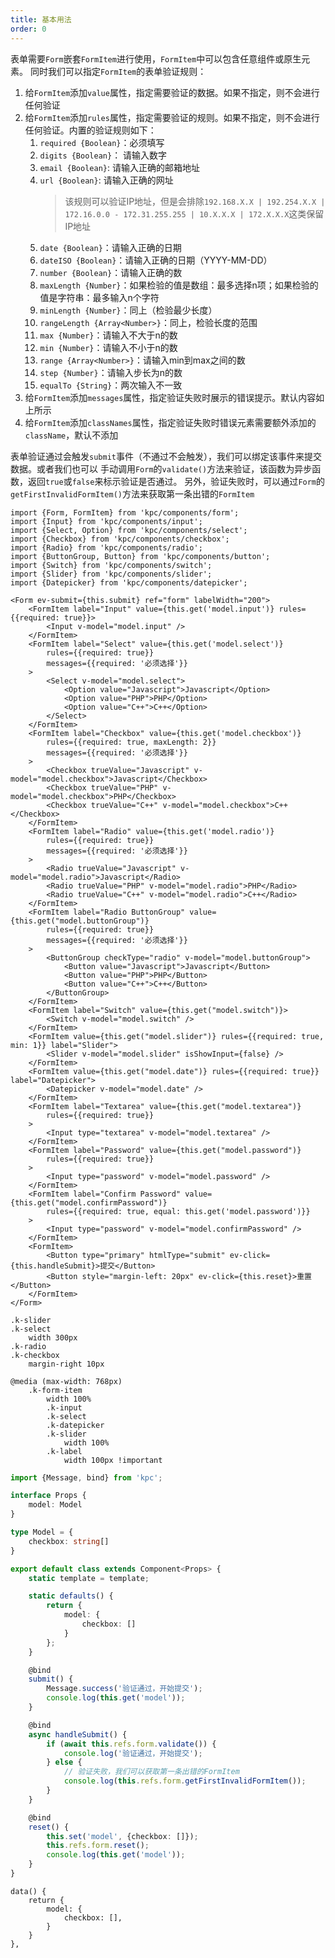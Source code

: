 ```yaml
---
title: 基本用法
order: 0
---
```


表单需要`Form`嵌套`FormItem`进行使用，`FormItem`中可以包含任意组件或原生元素。
同时我们可以指定`FormItem`的表单验证规则：

1. 给`FormItem`添加`value`属性，指定需要验证的数据。如果不指定，则不会进行任何验证
2. 给`FormItem`添加`rules`属性，指定需要验证的规则。如果不指定，则不会进行任何验证。内置的验证规则如下：
    1. `required {Boolean}`：必须填写
    2. `digits {Boolean}`： 请输入数字
    3. `email {Boolean}`: 请输入正确的邮箱地址
    4. `url {Boolean}`: 请输入正确的网址
        > 该规则可以验证IP地址，但是会排除`192.168.X.X | 192.254.X.X | 172.16.0.0 - 172.31.255.255 | 10.X.X.X | 172.X.X.X`这类保留IP地址
    5. `date {Boolean}`：请输入正确的日期
    6. `dateISO {Boolean}`：请输入正确的日期（YYYY-MM-DD）
    7. `number {Boolean}`：请输入正确的数
    8. `maxLength {Number}`：如果检验的值是数组：最多选择n项；如果检验的值是字符串：最多输入n个字符
    9. `minLength {Number}`：同上（检验最少长度）
    10. `rangeLength {Array<Number>}`：同上，检验长度的范围
    11. `max {Number}`：请输入不大于n的数
    12. `min {Number}`：请输入不小于n的数
    13. `range {Array<Number>}`：请输入min到max之间的数
    14. `step {Number}`：请输入步长为n的数
    15. `equalTo {String}`：两次输入不一致
3. 给`FormItem`添加`messages`属性，指定验证失败时展示的错误提示。默认内容如上所示
4. 给`FormItem`添加`classNames`属性，指定验证失败时错误元素需要额外添加的`className`，默认不添加

表单验证通过会触发`submit`事件（不通过不会触发），我们可以绑定该事件来提交数据。或者我们也可以
手动调用`Form`的`validate()`方法来验证，该函数为异步函数，返回`true`或`false`来标示验证是否通过。
另外，验证失败时，可以通过`Form`的`getFirstInvalidFormItem()`方法来获取第一条出错的`FormItem`

```vdt
import {Form, FormItem} from 'kpc/components/form';
import {Input} from 'kpc/components/input';
import {Select, Option} from 'kpc/components/select';
import {Checkbox} from 'kpc/components/checkbox';
import {Radio} from 'kpc/components/radio';
import {ButtonGroup, Button} from 'kpc/components/button';
import {Switch} from 'kpc/components/switch';
import {Slider} from 'kpc/components/slider';
import {Datepicker} from 'kpc/components/datepicker';

<Form ev-submit={this.submit} ref="form" labelWidth="200">
    <FormItem label="Input" value={this.get('model.input')} rules={{required: true}}>
        <Input v-model="model.input" />
    </FormItem>
    <FormItem label="Select" value={this.get('model.select')}
        rules={{required: true}} 
        messages={{required: '必须选择'}}
    >
        <Select v-model="model.select">
            <Option value="Javascript">Javascript</Option>
            <Option value="PHP">PHP</Option>
            <Option value="C++">C++</Option>
        </Select>
    </FormItem>
    <FormItem label="Checkbox" value={this.get('model.checkbox')}
        rules={{required: true, maxLength: 2}}
        messages={{required: '必须选择'}}
    >
        <Checkbox trueValue="Javascript" v-model="model.checkbox">Javascript</Checkbox>
        <Checkbox trueValue="PHP" v-model="model.checkbox">PHP</Checkbox>
        <Checkbox trueValue="C++" v-model="model.checkbox">C++</Checkbox>
    </FormItem>
    <FormItem label="Radio" value={this.get('model.radio')}
        rules={{required: true}} 
        messages={{required: '必须选择'}}
    >
        <Radio trueValue="Javascript" v-model="model.radio">Javascript</Radio>
        <Radio trueValue="PHP" v-model="model.radio">PHP</Radio>
        <Radio trueValue="C++" v-model="model.radio">C++</Radio>
    </FormItem>
    <FormItem label="Radio ButtonGroup" value={this.get("model.buttonGroup")}
        rules={{required: true}} 
        messages={{required: '必须选择'}}
    >
        <ButtonGroup checkType="radio" v-model="model.buttonGroup">
            <Button value="Javascript">Javascript</Button>
            <Button value="PHP">PHP</Button>
            <Button value="C++">C++</Button>
        </ButtonGroup>
    </FormItem>
    <FormItem label="Switch" value={this.get("model.switch")}>
        <Switch v-model="model.switch" />
    </FormItem>
    <FormItem value={this.get("model.slider")} rules={{required: true, min: 1}} label="Slider">
        <Slider v-model="model.slider" isShowInput={false} />
    </FormItem>
    <FormItem value={this.get("model.date")} rules={{required: true}} label="Datepicker">
        <Datepicker v-model="model.date" />  
    </FormItem>
    <FormItem label="Textarea" value={this.get("model.textarea")}
        rules={{required: true}}
    >
        <Input type="textarea" v-model="model.textarea" />
    </FormItem>
    <FormItem label="Password" value={this.get("model.password")}
        rules={{required: true}}
    >
        <Input type="password" v-model="model.password" />
    </FormItem>
    <FormItem label="Confirm Password" value={this.get("model.confirmPassword")}
        rules={{required: true, equal: this.get('model.password')}}
    >
        <Input type="password" v-model="model.confirmPassword" />
    </FormItem>
    <FormItem>
        <Button type="primary" htmlType="submit" ev-click={this.handleSubmit}>提交</Button>
        <Button style="margin-left: 20px" ev-click={this.reset}>重置</Button>
    </FormItem>
</Form>
```

```styl
.k-slider
.k-select
    width 300px
.k-radio
.k-checkbox
    margin-right 10px

@media (max-width: 768px) 
    .k-form-item
        width 100%
        .k-input
        .k-select
        .k-datepicker
        .k-slider
            width 100%
        .k-label
            width 100px !important
```

```ts
import {Message, bind} from 'kpc';

interface Props {
    model: Model
}

type Model = {
    checkbox: string[] 
}

export default class extends Component<Props> {
    static template = template;

    static defaults() {
        return {
            model: {
                checkbox: []
            }
        };
    }

    @bind
    submit() {
        Message.success('验证通过，开始提交');
        console.log(this.get('model'));
    }

    @bind
    async handleSubmit() {
        if (await this.refs.form.validate()) {
            console.log('验证通过，开始提交');
        } else {
            // 验证失败，我们可以获取第一条出错的FormItem
            console.log(this.refs.form.getFirstInvalidFormItem());
        }
    }

    @bind
    reset() {
        this.set('model', {checkbox: []});
        this.refs.form.reset();
        console.log(this.get('model'));
    }
}
```

```vue-data
data() {
    return {
        model: {
            checkbox: [],
        }
    }
},
```
